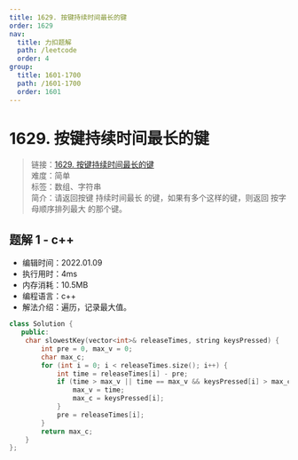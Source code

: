 ```yaml
---
title: 1629. 按键持续时间最长的键
order: 1629
nav:
  title: 力扣题解
  path: /leetcode
  order: 4
group:
  title: 1601-1700
  path: /1601-1700
  order: 1601
---
```


# 1629. 按键持续时间最长的键

> 链接：[1629. 按键持续时间最长的键](https://leetcode-cn.com/problems/slowest-key/)  
> 难度：简单  
> 标签：数组、字符串  
> 简介：请返回按键 持续时间最长 的键，如果有多个这样的键，则返回 按字母顺序排列最大 的那个键。

## 题解 1 - c++

- 编辑时间：2022.01.09
- 执行用时：4ms
- 内存消耗：10.5MB
- 编程语言：c++
- 解法介绍：遍历，记录最大值。

```c++
class Solution {
   public:
    char slowestKey(vector<int>& releaseTimes, string keysPressed) {
        int pre = 0, max_v = 0;
        char max_c;
        for (int i = 0; i < releaseTimes.size(); i++) {
            int time = releaseTimes[i] - pre;
            if (time > max_v || time == max_v && keysPressed[i] > max_c) {
                max_v = time;
                max_c = keysPressed[i];
            }
            pre = releaseTimes[i];
        }
        return max_c;
    }
};
```
